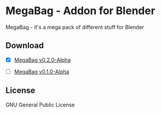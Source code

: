 # MegaBag - Addon for Blender
MegaBag - it's a mega pack of different stuff for Blender

## Download
- [X] [MegaBag v0.2.0-Alpha](https://github.com/3DMish/MegaBag/raw/main/releases/megabag-0-2-0-alpha.zip)
- [ ] [MegaBag v0.1.0-Alpha](https://github.com/3DMish/MegaBag/raw/main/releases/megabag-0-1-0-alpha.zip)


## License
GNU General Public License
